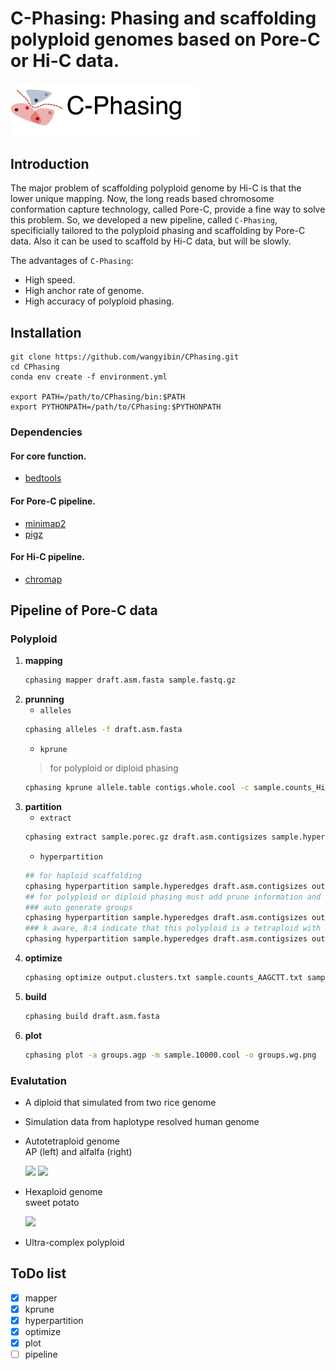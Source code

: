 # **C**-Phasing: **Phasing** and scaffolding polyploid genomes based on Pore-**C** or Hi-**C** data.
 <p float="center">
        <img src="pictures/logo/C-Phasing_logo2.jpg" width="300" />  
</p>

## Introduction
The major problem of scaffolding polyploid genome by Hi-C is that the lower unique mapping. Now, the long reads based chromosome conformation capture technology, called Pore-C, provide a fine way to solve this problem. So, we developed a new pipeline, called `C-Phasing`, specificially tailored to the polyploid phasing and scaffolding by Pore-C data. Also it can be used to scaffold by Hi-C data, but will be slowly. 
  
The advantages of `C-Phasing`:   
- High speed.   
- High anchor rate of genome. 
- High accuracy of polyploid phasing. 

## Installation
```
git clone https://github.com/wangyibin/CPhasing.git
cd CPhasing
conda env create -f environment.yml

export PATH=/path/to/CPhasing/bin:$PATH
export PYTHONPATH=/path/to/CPhasing:$PYTHONPATH
```
### Dependencies
#### For core function.
- [bedtools](https://bedtools.readthedocs.io/en/latest/)
#### For Pore-C pipeline.
- [minimap2](https://github.com/lh3/minimap2)
- [pigz](https://github.com/madler/pigz)
#### For Hi-C pipeline.
- [chromap](https://github.com/haowenz/chromap)


## Pipeline of Pore-C data
### Polyploid
1. **mapping**
    ```bash
    cphasing mapper draft.asm.fasta sample.fastq.gz
    ```
2. **prunning**
    - `alleles`
    ```bash
    cphasing alleles -f draft.asm.fasta
    ```
    - `kprune`
    > for polyploid or diploid phasing
    ```bash
    cphasing kprune allele.table contigs.whole.cool -c sample.counts_HindIII.txt
    ```
3. **partition**
    - `extract`
    ```bash
    cphasing extract sample.porec.gz draft.asm.contigsizes sample.hyperedges
    ```
    - `hyperpartition`
    ```bash
    ## for haploid scaffolding 
    cphasing hyperpartition sample.hyperedges draft.asm.contigsizes output.clusters.txt 
    ## for polyploid or diploid phasing must add prune information and use the incremental partition mode
    ### auto generate groups
    cphasing hyperpartition sample.hyperedges draft.asm.contigsizes output.clusters.txt --prune prune.contig.list -inc
    ### k aware, 8:4 indicate that this polyploid is a tetraploid with 8 chromosome in each haplotype
    cphasing hyperpartition sample.hyperedges draft.asm.contigsizes output.clusters.txt --prune prune.contig.list -inc -k 8:4
    ```
4. **optimize**
    ```bash
    cphasing optimize output.clusters.txt sample.counts_AAGCTT.txt sample.clm -t 10
    ```
5. **build**
    ```bash
    cphasing build draft.asm.fasta
    ```
6. **plot**
    ```bash
    cphasing plot -a groups.agp -m sample.10000.cool -o groups.wg.png
    ```

### Evalutation 
- A diploid that simulated from two rice genome

- Simulation data from haplotype resolved human genome

- Autotetraploid genome  
    AP (left) and alfalfa (right)
    <p float="center">
        <img src="pictures/AP/groups.wg.png" width="250" />
        <img src="pictures/M1/groups.wg.png" width="250" />
    </p>
    

- Hexaploid genome  
    sweet potato
    <p float="center">
        <img src="pictures/SP/groups.wg.png" width="400" />
    </p>
- Ultra-complex polyploid

## ToDo list
- [x] mapper
- [x] kprune
- [x] hyperpartition
- [x] optimize
- [x] plot
- [ ] pipeline